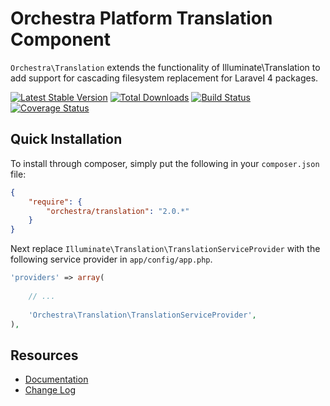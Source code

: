 Orchestra Platform Translation Component
==============

`Orchestra\Translation` extends the functionality of Illuminate\Translation to add support for cascading filesystem replacement for Laravel 4 packages.

[![Latest Stable Version](https://poser.pugx.org/orchestra/translation/v/stable.png)](https://packagist.org/packages/orchestra/translation) 
[![Total Downloads](https://poser.pugx.org/orchestra/translation/downloads.png)](https://packagist.org/packages/orchestra/translation) 
[![Build Status](https://travis-ci.org/orchestral/translation.png?branch=2.0)](https://travis-ci.org/orchestral/translation) 
[![Coverage Status](https://coveralls.io/repos/orchestral/translation/badge.png?branch=2.0)](https://coveralls.io/r/orchestral/translation?branch=2.0)

## Quick Installation

To install through composer, simply put the following in your `composer.json` file:

```json
{
	"require": {
		"orchestra/translation": "2.0.*"
	}
}
```
Next replace `Illuminate\Translation\TranslationServiceProvider` with the following service provider in `app/config/app.php`.

```php
'providers' => array(
	
	// ...
	
	'Orchestra\Translation\TranslationServiceProvider',
),
```

## Resources

* [Documentation](http://orchestraplatform.com/docs/2.0/components/translation)
* [Change Log](http://orchestraplatform.com/docs/2.0/components/translation/changes#v2.0)
